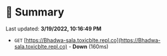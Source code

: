 # 📖 Summary
Last updated: **3/19/2022, 10:16:49 PM**

- `GET` [https://Bhadwa-sala.toxicblte.repl.co](https://Bhadwa-sala.toxicblte.repl.co) - **Down** (160ms)
